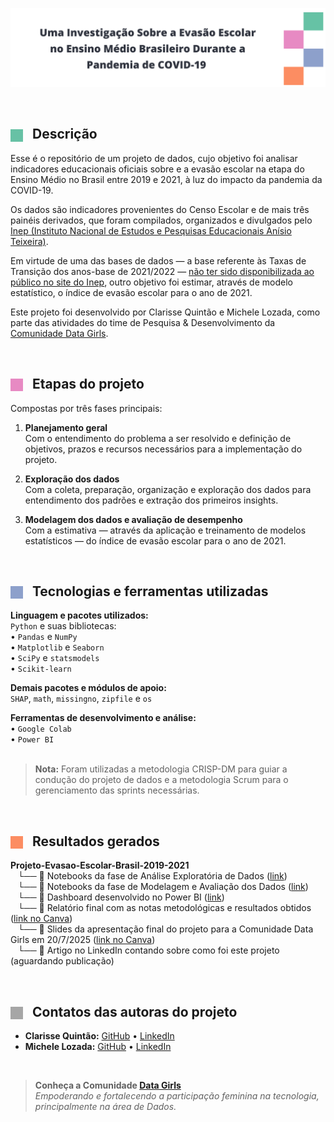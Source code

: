 ![Descrição da imagem: aparece um banner com o título do projeto ](https://github.com/michelelozada/Projeto-Evasao-Escolar-Brasil-2019-2021/blob/main/assets/banner.png)

&nbsp;

## <img src="https://github.com/michelelozada/Projeto-Evasao-Escolar-Brasil-2019-2021/blob/main/assets/square-1.jpg?raw=true" style="width:20px; vertical-align: middle; margin-right: 10px;"> Descrição


Esse é o repositório de um projeto de dados, cujo objetivo foi analisar indicadores educacionais oficiais sobre e a evasão escolar na etapa do Ensino Médio no Brasil entre 2019 e 2021, à luz do impacto da pandemia da COVID-19.   

Os dados são indicadores provenientes do Censo Escolar e de mais três painéis derivados, que foram compilados, organizados e divulgados pelo [Inep (Instituto Nacional de Estudos e Pesquisas Educacionais Anísio Teixeira)](https://www.gov.br/inep/pt-br).  

Em virtude de uma das bases de dados — a base referente às Taxas de Transição dos anos-base de 2021/2022 — [não ter sido disponibilizada ao público no site do Inep](https://www.gov.br/inep/pt-br/acesso-a-informacao/dados-abertos/indicadores-educacionais/taxas-de-transicao), outro objetivo foi estimar, através de modelo estatístico, o índice de evasão escolar para o ano de 2021.  

Este projeto foi desenvolvido por Clarisse Quintão e Michele Lozada, como parte das atividades do time de Pesquisa & Desenvolvimento da [Comunidade Data Girls](https://br.linkedin.com/company/data-girls).  

&nbsp;

## <img src="https://github.com/michelelozada/Projeto-Evasao-Escolar-Brasil-2019-2021/blob/main/assets/square-2.jpg?raw=true" style="width:20px; vertical-align: middle; margin-right: 10px;"> Etapas do projeto 

Compostas por três fases principais:  

1.  **Planejamento geral**  
      Com o entendimento do problema a ser resolvido e definição de objetivos, prazos e recursos necessários para a implementação do projeto.  
    
2.  **Exploração dos dados**  
     Com a coleta, preparação, organização e exploração dos dados para entendimento dos padrões e extração dos primeiros insights.  
    
3.  **Modelagem dos dados e avaliação de desempenho**  
    Com a estimativa — através da aplicação e treinamento de modelos estatísticos — do índice de evasão escolar para o ano de 2021.   
    
&nbsp;

## <img src="https://github.com/michelelozada/Projeto-Evasao-Escolar-Brasil-2019-2021/blob/main/assets/square-3.jpg?raw=true" style="width:20px; vertical-align: middle; margin-right: 10px;"> Tecnologias e ferramentas utilizadas

**Linguagem e pacotes utilizados:**  
`Python` e suas bibliotecas:  
• `Pandas` e `NumPy`    
• `Matplotlib` e `Seaborn`  
• `SciPy` e `statsmodels`  
• `Scikit-learn`  
  
**Demais pacotes e  módulos de apoio:**  
  `SHAP`, `math`, `missingno`, `zipfile` e `os`  

**Ferramentas de desenvolvimento e análise:**  
• 	`Google Colab`  
•	 `Power BI`  
&nbsp;

> **Nota:** Foram utilizadas a metodologia CRISP-DM para guiar a condução do projeto de dados e a metodologia Scrum para o gerenciamento das sprints necessárias.  

&nbsp;

## <img src="https://github.com/michelelozada/Projeto-Evasao-Escolar-Brasil-2019-2021/blob/main/assets/square-4.jpg?raw=true" style="width:20px; vertical-align: middle; margin-right: 10px;"> Resultados gerados

**Projeto-Evasao-Escolar-Brasil-2019-2021**  
&nbsp;&nbsp;&nbsp;└── 📁 Notebooks da fase de Análise Exploratória de Dados ([link](https://github.com/michelelozada/Projeto-Evasao-Escolar-Brasil-2019-2021/tree/main/exploracao_dados))  
&nbsp;&nbsp;&nbsp;└── 📁 Notebooks da fase de Modelagem e Avaliação dos Dados ([link](https://github.com/michelelozada/Projeto-Evasao-Escolar-Brasil-2019-2021/tree/main/modelagem_dados))  
&nbsp;&nbsp;&nbsp;└── 📁 Dashboard desenvolvido no Power BI ([link](https://github.com/michelelozada/Projeto-Evasao-Escolar-Brasil-2019-2021/tree/main/powerbi_dashboard))  
&nbsp;&nbsp;&nbsp;└── 📄 Relatório final com as notas metodológicas e resultados obtidos ([link no Canva](https://www.canva.com/design/DAGvDBEWAHU/GNYMMnfm_-NMLKRFRtnicw/view?utm_content=DAGvDBEWAHU&utm_campaign=designshare&utm_medium=link2&utm_source=uniquelinks&utlId=ha19b35d59e))  
&nbsp;&nbsp;&nbsp;└── 📄 Slides da apresentação final do projeto para a Comunidade Data Girls em 20/7/2025 ([link no Canva](https://www.canva.com/design/DAGr91Uku80/qXrgeH9tKeutITrKxpppwA/view?utm_content=DAGr91Uku80&utm_campaign=designshare&utm_medium=link2&utm_source=uniquelinks&utlId=haf81ed95be))  
&nbsp;&nbsp;&nbsp;└── 📄 Artigo no LinkedIn contando sobre como foi este projeto (aguardando publicação)  

&nbsp;

## <img src="https://github.com/michelelozada/Projeto-Evasao-Escolar-Brasil-2019-2021/blob/main/assets/square-5.jpg?raw=true" style="width:20px; vertical-align: middle; margin-right: 10px;"> Contatos das autoras do projeto

-   **Clarisse Quintão:** [GitHub](https://github.com/cla-isse)  •  [LinkedIn](https://www.linkedin.com/in/clarisse-q-054430206/)  
-   **Michele Lozada:** [GitHub](https://github.com/michelelozada)   •   [LinkedIn](https://www.linkedin.com/in/michelelozada/)

&nbsp;
  

> **Conheça a Comunidade [Data Girls](https://br.linkedin.com/company/data-girls)**  
> *Empoderando e fortalecendo a participação feminina na tecnologia, principalmente na área de Dados.*  
